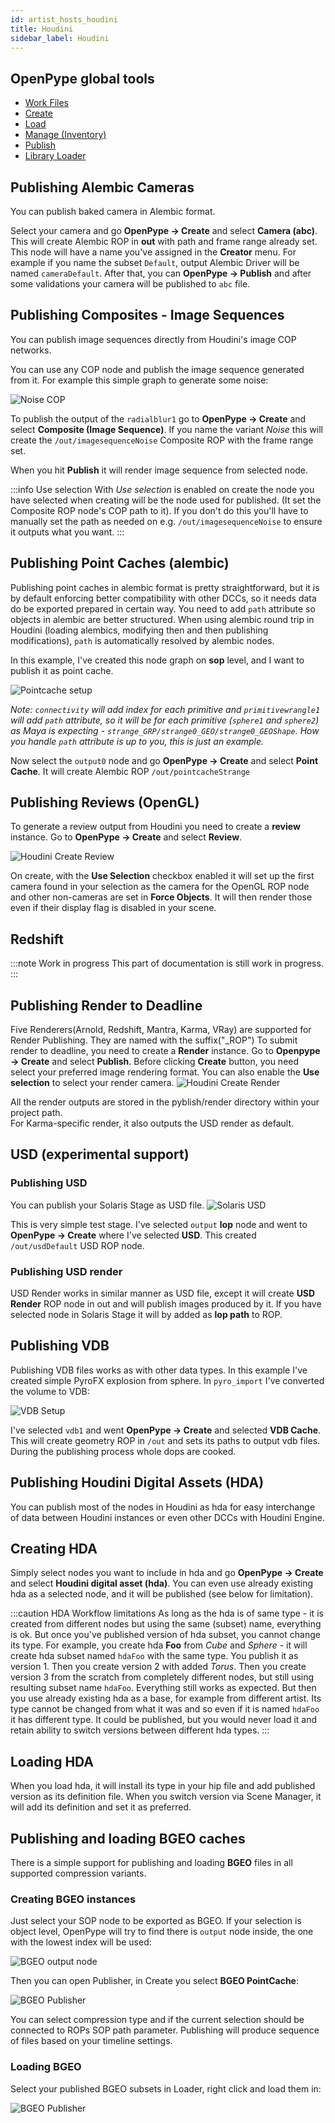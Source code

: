 ```yaml
---
id: artist_hosts_houdini
title: Houdini
sidebar_label: Houdini
---
```


## OpenPype global tools

- [Work Files](artist_tools_workfiles)
- [Create](artist_tools_creator)
- [Load](artist_tools_loader)
- [Manage (Inventory)](artist_tools_inventory)
- [Publish](artist_tools_publisher)
- [Library Loader](artist_tools_library-loader)

## Publishing Alembic Cameras
You can publish baked camera in Alembic format.

Select your camera and go **OpenPype -> Create** and select **Camera (abc)**.
This will create Alembic ROP in **out** with path and frame range already set. This node will have a name you've
assigned in the **Creator** menu. For example if you name the subset `Default`, output Alembic Driver will be named
`cameraDefault`. After that, you can **OpenPype -> Publish** and after some validations your camera will be published
to `abc` file.

## Publishing Composites - Image Sequences
You can publish image sequences directly from Houdini's image COP networks.

You can use any COP node and publish the image sequence generated from it. For example this simple graph to generate some noise:

![Noise COP](assets/houdini_imagesequence_cop.png)

To publish the output of the `radialblur1` go to **OpenPype -> Create** and
select **Composite (Image Sequence)**. If you name the variant *Noise* this will create the `/out/imagesequenceNoise` Composite ROP with the frame range set.

When you hit **Publish** it will render image sequence from selected node.

:::info Use selection
With *Use selection* is enabled on create the node you have selected when creating will be the node used for published. (It set the Composite ROP node's COP path to it). If you don't do this you'll have to manually set the path as needed on e.g. `/out/imagesequenceNoise` to ensure it outputs what you want.
:::

## Publishing Point Caches (alembic)
Publishing point caches in alembic format is pretty straightforward, but it is by default enforcing better compatibility
with other DCCs, so it needs data do be exported prepared in certain way. You need to add `path` attribute so objects
in alembic are better structured. When using alembic round trip in Houdini (loading alembics, modifying then and
then publishing modifications), `path` is automatically resolved by alembic nodes.

In this example, I've created this node graph on **sop** level, and I want to publish it as point cache.

![Pointcache setup](assets/houdini_pointcache_path.png)

*Note: `connectivity` will add index for each primitive and `primitivewrangle1` will add `path` attribute, so it will
be for each primitive (`sphere1` and `sphere2`) as Maya is expecting - `strange_GRP/strange0_GEO/strange0_GEOShape`. How
you handle `path` attribute is up to you, this is just an example.*

Now select the `output0` node and go **OpenPype -> Create** and select **Point Cache**. It will create
Alembic ROP `/out/pointcacheStrange`

## Publishing Reviews (OpenGL)
To generate a review output from Houdini you need to create a **review** instance.
Go to **OpenPype -> Create** and select **Review**.

![Houdini Create Review](assets/houdini_review_create_attrs.png)

On create, with the **Use Selection** checkbox enabled it will set up the first
camera found in your selection as the camera for the OpenGL ROP node and other
non-cameras are set in **Force Objects**. It will then render those even if
their display flag is disabled in your scene.

## Redshift
:::note Work in progress
This part of documentation is still work in progress.
:::

## Publishing Render to Deadline
Five Renderers(Arnold, Redshift, Mantra, Karma, VRay) are supported for Render Publishing.
They are named with the suffix("_ROP")
To submit render to deadline, you need to create a **Render** instance.
Go to **Openpype -> Create** and select **Publish**. Before clicking **Create** button,
you need select your preferred image rendering format. You can also enable the **Use selection** to
select your render camera.
![Houdini Create Render](assets/houdini_render_publish_creator.png)

All the render outputs are stored in the pyblish/render directory within your project path.\
For Karma-specific render, it also outputs the USD render as default.

## USD (experimental support)
### Publishing USD
You can publish your Solaris Stage as USD file.
![Solaris USD](assets/houdini_usd_stage.png)

This is very simple test stage. I've selected `output` **lop** node and went to **OpenPype -> Create** where I've
selected **USD**. This created `/out/usdDefault` USD ROP node.

### Publishing USD render

USD Render works in similar manner as USD file, except it will create **USD Render** ROP node in out and will publish
images produced by it. If you have selected node in Solaris Stage it will by added as **lop path** to ROP.

## Publishing VDB

Publishing VDB files works as with other data types. In this example I've created simple PyroFX explosion from
sphere. In `pyro_import` I've converted the volume to VDB:

![VDB Setup](assets/houdini_vdb_setup.png)

I've selected `vdb1` and went **OpenPype -> Create** and selected **VDB Cache**. This will create
geometry ROP in `/out` and sets its paths to output vdb files. During the publishing process
whole dops are cooked.

## Publishing Houdini Digital Assets (HDA)

You can publish most of the nodes in Houdini as hda for easy interchange of data between Houdini instances or even
other DCCs with Houdini Engine.

## Creating HDA

Simply select nodes you want to include in hda and go **OpenPype -> Create** and select **Houdini digital asset (hda)**.
You can even use already existing hda as a selected node, and it will be published (see below for limitation).

:::caution HDA Workflow limitations
As long as the hda is of same type - it is created from different nodes but using the same (subset) name, everything
is ok. But once you've published version of hda subset, you cannot change its type. For example, you create hda **Foo**
from *Cube* and *Sphere* - it will create hda subset named `hdaFoo` with the same type. You publish it as version 1.
Then you create version 2 with added *Torus*. Then you create version 3 from the scratch from completely different nodes,
but still using resulting subset name `hdaFoo`. Everything still works as expected. But then you use already
existing hda as a base, for example from different artist. Its type cannot be changed from what it was and so even if
it is named `hdaFoo` it has different type. It could be published, but you would never load it and retain ability to
switch versions between different hda types.
:::

## Loading HDA

When you load hda, it will install its type in your hip file and add published version as its definition file. When
you  switch version via Scene Manager, it will add its definition and set it as preferred.

## Publishing and loading BGEO caches

There is a simple support for publishing and loading **BGEO** files in all supported compression variants.

### Creating BGEO instances

Just select your SOP node to be exported as BGEO. If your selection is object level, OpenPype will try to find there is `output` node inside, the one with the lowest index will be used:

![BGEO output node](assets/houdini_bgeo_output_node.png)

Then you can open Publisher, in Create you select **BGEO PointCache**:

![BGEO Publisher](assets/houdini_bgeo-publisher.png)

You can select compression type and if the current selection should be connected to ROPs SOP path parameter. Publishing
will produce sequence of files based on your timeline settings.

### Loading BGEO

Select your published BGEO subsets in Loader, right click and load them in:

![BGEO Publisher](assets/houdini_bgeo-loading.png)

